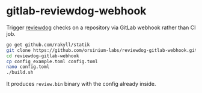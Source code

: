 # gitlab-reviewdog-webhook

Trigger [reviewdog](https://github.com/reviewdog/reviewdog) checks on a repository via GitLab webhook rather than CI job.

```bash
go get github.com/rakyll/statik
git clone https://github.com/orsinium-labs/reviewdog-gitlab-webhook.git
cd reviewdog-gitlab-webhook
cp config_example.toml config.toml
nano config.toml
./build.sh
```

It produces `review.bin` binary with the config already inside.
